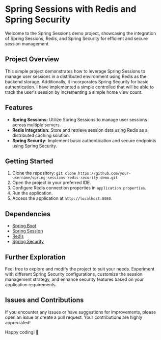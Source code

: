 # Spring Sessions with Redis and Spring Security

Welcome to the Spring Sessions demo project, showcasing the integration of Spring Sessions, Redis, and Spring Security for efficient and secure session management.

## Project Overview

This simple project demonstrates how to leverage Spring Sessions to manage user sessions in a distributed environment using Redis as the backend storage. Additionally, it incorporates Spring Security for basic authentication.
I have implemented a simple controlled that will be able to track the user's session by incrementing a simple home view count.

## Features

- **Spring Sessions:** Utilize Spring Sessions to manage user sessions across multiple servers.
- **Redis Integration:** Store and retrieve session data using Redis as a distributed caching solution.
- **Spring Security:** Implement basic authentication and secure endpoints using Spring Security.

## Getting Started

1. Clone the repository: `git clone https://github.com/your-username/spring-sessions-redis-security-demo.git`
2. Open the project in your preferred IDE.
3. Configure Redis connection properties in `application.properties`.
4. Run the application.
5. Access the application at `http://localhost:8080`.

## Dependencies

- [Spring Boot](https://spring.io/projects/spring-boot)
- [Spring Session](https://docs.spring.io/spring-session/docs/current/reference/html5/)
- [Redis](https://redis.io/)
- [Spring Security](https://spring.io/projects/spring-security)

## Further Exploration

Feel free to explore and modify the project to suit your needs. Experiment with different Spring Security configurations, customize the session management strategy, and enhance security features based on your application requirements.

## Issues and Contributions

If you encounter any issues or have suggestions for improvements, please open an issue or create a pull request. Your contributions are highly appreciated!

Happy coding! 🚀
